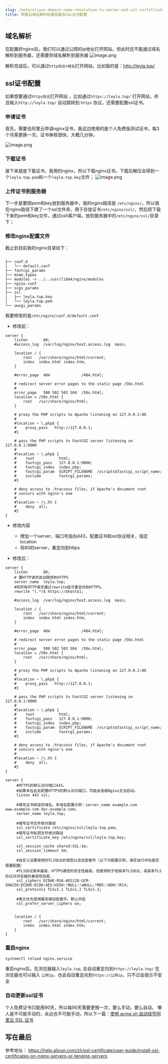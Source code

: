 ```yaml
---
slug: /note/aliyun-domain-name-resolution-to-server-and-ssl-certificate-configuration
title: 阿里云域名解析到服务器及SSL证书配置
---
```


## 域名解析
在配置好nginx后，我们可以通过公网的ip地址打开网站，但此时还不能通过域名解析到服务器，还需要将域名解析到服务器
![image.png](http://images.leyla.top/note/20250329195822644.png)

解析完成后，可以通过`http协议+域名`打开网站，比如我的是：http://leyla.top/

## ssl证书配置

如果想要通过`https协议`打开网站 ，比如通过`https://leyla.top/` 打开网站，并且输入`http://leyla.top/` 自动跳转到 `https` 协议，还需要配置ssl证书。

### 申请证书
首先，需要去阿里云申请nginx证书，我这边使用的是个人免费版测试证书，每3个月需更换一次。证书审核很快，大概几分钟。

![image.png](http://images.leyla.top/note/20250331101504278.png)


### 下载证书
接下来就是下载证书，我用的nginx，所以下载nginx证书。下载后解压会得到一个`leyla.top.pem`和一个`leyla.top.key`文件；
![image.png](http://images.leyla.top/note/20250331101624900.png)


### 上传证书到服务器
下一步是要把pem和key放到服务器中，我的nginx路径是 `/etc/nginx/`，所以我在nginx路径下建了一个ssl文件夹，用于存放证书`/etc/nginx/ssl/`，然后把下载下来的pem和key文件，通过ssh客户端，放到服务器中的`/etc/nginx/ssl/`目录下；

### 修改nginx配置文件
截止到目前我的nginx目录如下：
```shell

├── conf.d
│   └── default.conf
├── fastcgi_params
├── mime.types
├── modules -> ../../usr/lib64/nginx/modules
├── nginx.conf
├── scgi_params
├── ssl
│   ├── leyla.top.key
│   └── leyla.top.pem
└── uwsgi_params
```

我要修改的是`/etc/nginx/conf.d/default.conf`
- 修改前：
```nginx
server {
    listen       80;
    #access_log  /var/log/nginx/host.access.log  main;

    location / {
        root   /usr/share/nginx/html/current;
        index  index.html index.htm;
    }

    #error_page  404              /404.html;

    # redirect server error pages to the static page /50x.html
    #
    error_page   500 502 503 504  /50x.html;
    location = /50x.html {
        root   /usr/share/nginx/html;
    }

    # proxy the PHP scripts to Apache listening on 127.0.0.1:80
    #
    #location ~ \.php$ {
    #    proxy_pass   http://127.0.0.1;
    #}

    # pass the PHP scripts to FastCGI server listening on 127.0.0.1:9000
    #
    #location ~ \.php$ {
    #    root           html;
    #    fastcgi_pass   127.0.0.1:9000;
    #    fastcgi_index  index.php;
    #    fastcgi_param  SCRIPT_FILENAME  /scripts$fastcgi_script_name;
    #    include        fastcgi_params;
    #}

    # deny access to .htaccess files, if Apache's document root
    # concurs with nginx's one
    #
    #location ~ /\.ht {
    #    deny  all;
    #}
}
```


- 修改内容
	- 增加一个server，端口号指向443，配置证书和ssl协议相关，指定location
	- 将80的server，重定向到https

- 修改后：
```nginx
server {
    listen       80;
    # 置HTTP请求自动跳转到HTTPS
    server_name  leyla.top;
    #将所有HTTP请求通过rewrite指令重定向到HTTPS。
    rewrite ^(.*)$ https://$host$1;

    #access_log  /var/log/nginx/host.access.log  main;

    location / {
        root   /usr/share/nginx/html/current;
        index  index.html index.htm;
    }

    #error_page  404              /404.html;

    # redirect server error pages to the static page /50x.html
    #
    error_page   500 502 503 504  /50x.html;
    location = /50x.html {
        root   /usr/share/nginx/html;
    }

    # proxy the PHP scripts to Apache listening on 127.0.0.1:80
    #
    #location ~ \.php$ {
    #    proxy_pass   http://127.0.0.1;
    #}

    # pass the PHP scripts to FastCGI server listening on 127.0.0.1:9000
    #
    #location ~ \.php$ {
    #    root           html;
    #    fastcgi_pass   127.0.0.1:9000;
    #    fastcgi_index  index.php;
    #    fastcgi_param  SCRIPT_FILENAME  /scripts$fastcgi_script_name;
    #    include        fastcgi_params;
    #}

    # deny access to .htaccess files, if Apache's document root
    # concurs with nginx's one
    #
    #location ~ /\.ht {
    #    deny  all;
    #}
}

server {
     #HTTPS的默认访问端口443。
     #如果未在此处配置HTTPS的默认访问端口，可能会造成Nginx无法启动。
     listen 443 ssl;
     
     #填写证书绑定的域名。多域名配置示例：server_name example.com www.example.com doc.example.com;
     server_name leyla.top;
 
     #填写证书文件绝对路径
     ssl_certificate /etc/nginx/ssl/leyla.top.pem;
     #填写证书私钥文件绝对路径
     ssl_certificate_key /etc/nginx/ssl/leyla.top.key;
 
     ssl_session_cache shared:SSL:1m;
     ssl_session_timeout 5m;
         
     #自定义设置使用的TLS协议的类型以及加密套件（以下为配置示例，请您自行评估是否需要配置）
     #TLS协议版本越高，HTTPS通信的安全性越高，但是相较于低版本TLS协议，高版本TLS协议对浏览器的兼容性较差。
     ssl_ciphers ECDHE-RSA-AES128-GCM-SHA256:ECDHE:ECDH:AES:HIGH:!NULL:!aNULL:!MD5:!ADH:!RC4;
     ssl_protocols TLSv1.1 TLSv1.2 TLSv1.3;

     #表示优先使用服务端加密套件。默认开启
     ssl_prefer_server_ciphers on;
 
 
    location / {
        root   /usr/share/nginx/html/current;
        index  index.html index.htm;
    }
}
```

### 重启nginx

```bash
systemctl reload nginx.service
```

重启nginx后，在浏览器输入`leyla.top`, 会自动重定向到`https://leyla.top/`
在浏览器也可以输入 `公网ip`，也会自动重定向到`https://公网ip`，只不过会提示不安全

### 自动更新ssl证书
个人免费证书只能用90天，所以每90天需要更换一次，要么手动，要么自动。
懒人是不可能手动的，永远也不可能手动，所以下一篇：[使用 acme.sh 自动续签阿里云 SSL 证书](使用%20acme.sh%20自动续签阿里云%20SSL%20证书.md)


## 写在最后
参考地址：
https://help.aliyun.com/zh/ssl-certificate/user-guide/install-ssl-certificates-on-nginx-servers-or-tengine-servers

